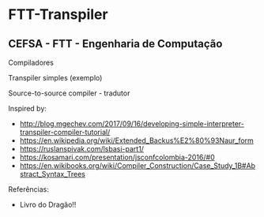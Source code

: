 # FTT-Transpiler
## CEFSA - FTT - Engenharia de Computação

Compiladores

Transpiler simples (exemplo)

Source-to-source compiler - tradutor

Inspired by: 

- http://blog.mgechev.com/2017/09/16/developing-simple-interpreter-transpiler-compiler-tutorial/
- https://en.wikipedia.org/wiki/Extended_Backus%E2%80%93Naur_form
- https://ruslanspivak.com/lsbasi-part1/
- https://kosamari.com/presentation/jsconfcolombia-2016/#0
- https://en.wikibooks.org/wiki/Compiler_Construction/Case_Study_1B#Abstract_Syntax_Trees

Referências:

- Livro do Dragão!!
